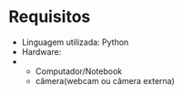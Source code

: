 # Requisitos
- Linguagem utilizada: Python
- Hardware:
- - Computador/Notebook
  - câmera(webcam ou câmera externa)
